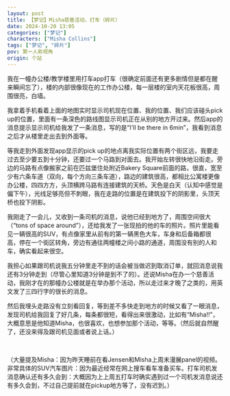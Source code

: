 ```yaml
---
layout: post
title: 【梦记】Misha慈善活动，打车（碎片）
date: 2024-10-20 13:05
categories: ["梦记"]
characters: ["Misha Collins"]
tags: ["梦记", "碎片"]
pov: 第一人称视角
origin: 个站
---
```


我在一幢办公楼/教学楼里用打车app打车（很确定前面还有更多剧情但是都在醒来瞬间忘了），楼的内部很像现在的工作办公楼，每一层楼的室内天花板很高，周围很亮，白墙。

我拿着手机看着上面的地图实时显示司机现在位置、我的位置、我们应该碰头pick up的位置，里面有一条深色的路线图显示司机正在从别的地方开过来。然后app的消息提示显示司机给我发了一条消息，写的是“I'll be there in 6min”，我看到消息之后才从楼里走出去到外面等。

等我走到外面发现app显示的pick up的地点离我实际位置有两个街区远，我要走过去至少要五到十分钟，还要过一个马路到对面去。我开始左转很快地沿街走。旁边的马路有点像搬家之前在匹兹堡住处附近Bakery Square前面的路，很直，宽至少有六条车道（双向，每个方向三条车道），路边的建筑很高，都相比公寓楼更像办公楼，四四方方，头顶横跨马路有连接建筑的天桥。天色是白天（认知中感觉是偏下午），光线足够亮但不刺眼，我在走路的位置是在建筑投下的阴影里，头顶天桥也投下阴影。

我刚走了一会儿，又收到一条司机的消息，说他已经到地方了，周围空间很大（“tons of space around”），还给我发了一张现拍的他的车的照片。照片里能看见一辆很高的SUV，有点像家里从前有的第一辆黑色大车，车身和后备箱都很高，停在一个街区转角，旁边有通往两幢楼之间小路的通道，周围没有别的人和车，确实看起来很空。

我担心如果跟司机说我五分钟里走不到的话会被当做迟到取消订单，就回消息说我还有3分钟走到（尽管心里知道3分钟是到不了的）。还说Misha在办一个慈善活动，我刚才在的那幢办公楼就是在举办那个活动，所以走过来才晚了之类的，用英文发了三四行字的很长的消息。

然后我埋头走路没有立刻看回复，等到差不多快走到地方的时候又看了一眼消息，发现司机给我回复了好几条，每条都很短，看得出来很激动，比如有“Misha!!”，大概意思是他知道Misha，也很喜欢，也想参加那个活动，等等。（然后就自然醒了，还没来得及跟司机见面或者说上话。）

<br>

（大量提及Misha：因为昨天睡前在看Jensen和Misha上周末漫展panel的视频。非常具体的SUV汽车图片：因为最近经常在网上搜车看车准备买车。打车司机发消息确认还有多久会到：大概因为上上周五打车时确实遇到过一个司机发消息说还有多久会到，不过自己提前就在pickup地方等了，没有迟到。）

